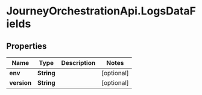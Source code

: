 # JourneyOrchestrationApi.LogsDataFields

## Properties

Name | Type | Description | Notes
------------ | ------------- | ------------- | -------------
**env** | **String** |  | [optional] 
**version** | **String** |  | [optional] 


